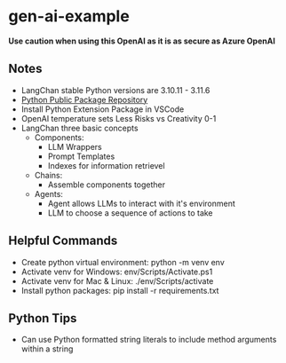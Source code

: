 # gen-ai-example

**Use caution when using this OpenAI as it is as secure as Azure OpenAI**

## Notes

* LangChan stable Python versions are 3.10.11 - 3.11.6
* [Python Public Package Repository](https://pypi.org/)
* Install Python Extension Package in VSCode
* OpenAI temperature sets Less Risks vs Creativity 0-1
* LangChan three basic concepts
    * Components:
        * LLM Wrappers
        * Prompt Templates
        * Indexes for information retrievel
    * Chains:
        * Assemble components together
    * Agents:
        * Agent allows LLMs to interact with it's environment
        * LLM to choose a sequence of actions to take

## Helpful Commands

* Create python virtual environment: python -m venv env
* Activate venv for Windows: env/Scripts/Activate.ps1
* Activate venv for Mac & Linux: ./env/Scripts/activate
* Install python packages: pip install -r requirements.txt

## Python Tips

* Can use Python formatted string literals to include method arguments within a string